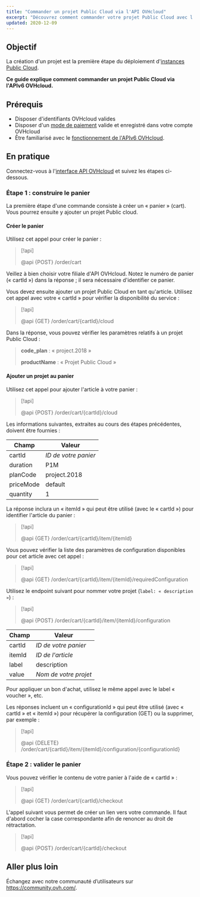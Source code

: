 ```yaml
---
title: "Commander un projet Public Cloud via l'API OVHcloud"
excerpt: "Découvrez comment commander votre projet Public Cloud avec l'API OVHcloud"
updated: 2020-12-09
---
```


## Objectif

La création d'un projet est la première étape du déploiement d'[instances Public Cloud](https://www.ovhcloud.com/fr-ca/public-cloud/).

**Ce guide explique comment commander un projet Public Cloud via l'APIv6 OVHcloud.**

## Prérequis

- Disposer d'identifiants OVHcloud valides
- Disposer d'un [mode de paiement](/pages/account_and_service_management/managing_billing_payments_and_services/manage-payment-methods) valide et enregistré dans votre compte OVHcloud
- Être familiarisé avec le [fonctionnement de l'APIv6 OVHcloud](/pages/manage_and_operate/api/first-steps).

## En pratique

Connectez-vous à l'[interface API OVHcloud](https://ca.api.ovh.com/) et suivez les étapes ci-dessous.

### Étape 1 : construire le panier

La première étape d'une commande consiste à créer un « panier » (cart). Vous pourrez ensuite y ajouter un projet Public cloud.

#### Créer le panier

Utilisez cet appel pour créer le panier :

> [!api]
>
> @api {POST} /order/cart
>

Veillez à bien choisir votre filiale d'API OVHcloud. Notez le numéro de panier (« cartId ») dans la réponse ; il sera nécessaire d'identifier ce panier.

Vous devez ensuite ajouter un projet Public Cloud en tant qu'article. Utilisez cet appel avec votre « cartId » pour vérifier la disponibilité du service :

> [!api]
>
> @api {GET} /order/cart/{cartId}/cloud
>

Dans la réponse, vous pouvez vérifier les paramètres relatifs à un projet Public Cloud :

>
>**code_plan** : « project.2018 »
>
>**productName** : « Projet Public Cloud »
>

#### Ajouter un projet au panier

Utilisez cet appel pour ajouter l'article à votre panier :

> [!api]
>
> @api {POST} /order/cart/{cartId}/cloud
>

Les informations suivantes, extraites au cours des étapes précédentes, doivent être fournies :

|Champ|Valeur|
|---|---|
|cartId|*ID de votre panier*|
|duration|P1M|
|planCode|project.2018|
|priceMode|default|
|quantity|1|

La réponse inclura un « itemId » qui peut être utilisé (avec le « cartId ») pour identifier l'article du panier :

> [!api]
>
> @api {GET} /order/cart/{cartId}/item/{itemId}
>

Vous pouvez vérifier la liste des paramètres de configuration disponibles pour cet article avec cet appel :

> [!api]
>
> @api {GET} /order/cart/{cartId}/item/{itemId}/requiredConfiguration
>

Utilisez le endpoint suivant pour nommer votre projet (`label: « description »`) :

> [!api]
>
> @api {POST} /order/cart/{cartId}/item/{itemId}/configuration
>

|Champ|Valeur|
|---|---|
|cartId|*ID de votre panier*|
|itemId|*ID de l'article*|
|label|description|
|value|*Nom de votre projet*|

Pour appliquer un bon d'achat, utilisez le même appel avec le label « voucher », etc.

Les réponses incluent un « configurationId » qui peut être utilisé (avec « cartId » et « itemId ») pour récupérer la configuration (GET) ou la supprimer, par exemple :

> [!api]
>
> @api {DELETE} /order/cart/{cartId}/item/{itemId}/configuration/{configurationId}
>

### Étape 2 : valider le panier

Vous pouvez vérifier le contenu de votre panier à l'aide de « cartId » :

> [!api]
>
> @api {GET} /order/cart/{cartId}/checkout
>

L'appel suivant vous permet de créer un lien vers votre commande. Il faut d'abord cocher la case correspondante afin de renoncer au droit de rétractation.

> [!api]
>
> @api {POST} /order/cart/{cartId}/checkout
>

## Aller plus loin

Échangez avec notre communauté d’utilisateurs sur <https://community.ovh.com/>.
